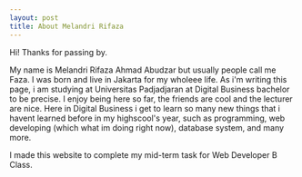 ```yaml
---
layout: post
title: About Melandri Rifaza 
---
```


Hi! Thanks for passing by. 

My name is Melandri Rifaza Ahmad Abudzar but usually people call me Faza. I was born and live in Jakarta for my wholeee life. As i'm writing this page, i am studying at Universitas Padjadjaran at Digital Business bachelor to be precise. I enjoy being here so far, the friends are cool and the lecturer are nice. Here in Digital Business i get to learn so many new things that i havent learned before in my highscool's year, such as programming, web developing (which what im doing right now), database system, and many more. 

I made this website to complete my mid-term task for Web Developer B Class. 
